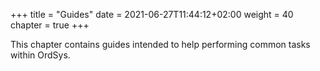 +++
title = "Guides"
date =  2021-06-27T11:44:12+02:00
weight = 40
chapter = true
+++

This chapter contains guides intended to help performing common tasks within OrdSys.
